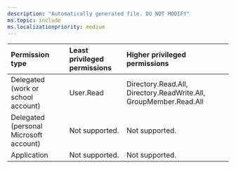 ```yaml
---
description: "Automatically generated file. DO NOT MODIFY"
ms.topic: include
ms.localizationpriority: medium
---
```


|Permission type|Least privileged permissions|Higher privileged permissions|
|:---|:---|:---|
|Delegated (work or school account)|User.Read|Directory.Read.All, Directory.ReadWrite.All, GroupMember.Read.All|
|Delegated (personal Microsoft account)|Not supported.|Not supported.|
|Application|Not supported.|Not supported.|


